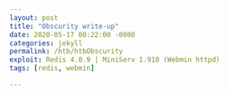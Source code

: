 ```yaml
---
layout: post
title: "Obscurity write-up"
date: 2020-05-17 00:22:00 -0000
categories: jekyll
permalink: /htb/htbObscurity
exploit: Redis 4.0.9 | MiniServ 1.910 (Webmin httpd)
tags: [redis, webmin]

---
```

